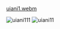 

[uiani1.webm](https://github.com/nxbitakinema/NXANI01/assets/93174599/70b7d51a-9924-479a-ae6d-d35355e42df6)

![uiani111](https://github.com/nxbitakinema/NXANI01/assets/93174599/b19c0305-001e-4b42-8b6d-c42b5708130c) ![uiani11](https://github.com/nxbitakinema/NXANI01/assets/93174599/5d144c1f-c8bb-47a0-a639-49cdb02bb993)
